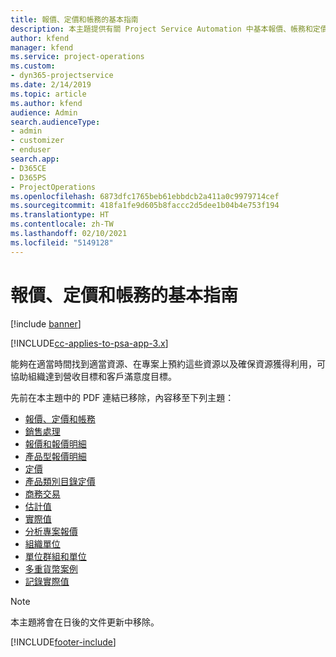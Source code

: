 ```yaml
---
title: 報價、定價和帳務的基本指南
description: 本主題提供有關 Project Service Automation 中基本報價、帳務和定價的資訊連結。
author: kfend
manager: kfend
ms.service: project-operations
ms.custom:
- dyn365-projectservice
ms.date: 2/14/2019
ms.topic: article
ms.author: kfend
audience: Admin
search.audienceType:
- admin
- customizer
- enduser
search.app:
- D365CE
- D365PS
- ProjectOperations
ms.openlocfilehash: 6873dfc1765beb61ebbdcb2a411a0c9979714cef
ms.sourcegitcommit: 418fa1fe9d605b8faccc2d5dee1b04b4e753f194
ms.translationtype: HT
ms.contentlocale: zh-TW
ms.lasthandoff: 02/10/2021
ms.locfileid: "5149128"
---
```

# <a name="basic-guide-to-quoting-pricing-and-billing"></a>報價、定價和帳務的基本指南

[!include [banner](../../includes/psa-now-project-operations.md)]

[!INCLUDE[cc-applies-to-psa-app-3.x](../../includes/cc-applies-to-psa-app-3x.md)]

能夠在適當時間找到適當資源、在專案上預約這些資源以及確保資源獲得利用，可協助組織達到營收目標和客戶滿意度目標。 

先前在本主題中的 PDF 連結已移除，內容移至下列主題：

- [報價、定價和帳務](../quote-bill-price.md)
- [銷售處理](../basic-sales-process.md)
- [報價和報價明細](../basic-quote-lines.md)
- [產品型報價明細](../product-based-quote-lines.md)
- [定價](../basic-pricing.md)
- [產品類別目錄定價](../product-catalog-pricing.md)
- [商務交易](../basic-business-transactions.md)
- [估計值](../estimates.md)
- [實際值](../actuals.md)
- [分析專案報價](../basic-analyzing-quotes.md)
- [組織單位](../advanced-organizational.md)
- [單位群組和單位](../advanced-units.md)
- [多重貨幣案例](../advanced-currency.md)
- [記錄實際值](../advanced-actuals.md)

> [!NOTE]
> 本主題將會在日後的文件更新中移除。 


[!INCLUDE[footer-include](../../includes/footer-banner.md)]